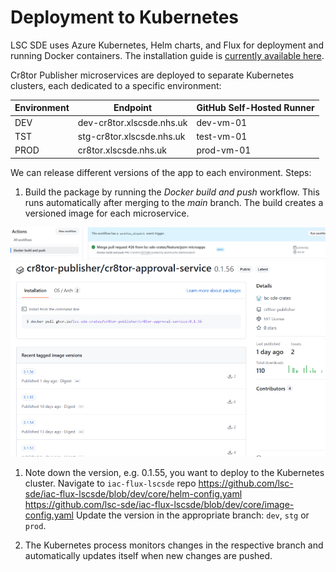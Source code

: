 # Deployment to Kubernetes

LSC SDE uses Azure Kubernetes, Helm charts, and Flux for deployment and running Docker containers.
The installation guide is [currently available here](https://github.com/lsc-sde-crates/cr8tor-publisher/blob/main/docs/services.md#installation-onto-kubernetes).

Cr8tor Publisher microservices are deployed to separate Kubernetes clusters, each dedicated to a specific environment:

| Environment | Endpoint                     | GitHub Self-Hosted Runner |
|-------------|-------------------------------|---------------------------|
| DEV         | dev-cr8tor.xlscsde.nhs.uk    | dev-vm-01                 |
| TST         | stg-cr8tor.xlscsde.nhs.uk    | test-vm-01                |
| PROD        | cr8tor.xlscsde.nhs.uk        | prod-vm-01                |

We can release different versions of the app to each environment. Steps:

1. Build the package by running the *Docker build and push* workflow. This runs automatically after merging to the *main* branch. The build creates a versioned image for each microservice.

![microapps repo build workflow](./../assets/screenshots/microapps_build_workflow.png)
![microapps repo build images](./../assets/screenshots/microapps_build_images.png)

1. Note down the version, e.g. 0.1.55, you want to deploy to the Kubernetes cluster.
   Navigate to `iac-flux-lscsde` repo
   <https://github.com/lsc-sde/iac-flux-lscsde/blob/dev/core/helm-config.yaml>
   <https://github.com/lsc-sde/iac-flux-lscsde/blob/dev/core/image-config.yaml>
   Update the version in the appropriate  branch: `dev`, `stg` or `prod`.

2. The Kubernetes process monitors changes in the respective branch and automatically updates itself when new changes are pushed.
